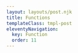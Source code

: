 ```yaml
---
layout: layouts/post.njk
title: Functions
templateClass: tmpl-post
eleventyNavigation:
  key: Function
  order: 11
---
```


<script>

/*---- <> ----*/
/*

function outputMessage() {
    console.log('Output Message');
}

/* ------ Task 1 ------ 



console.log('Task 1 Start');
console.log('-------------');

outputMessage();

console.log('-------------');
console.log('Task 1 End');

console.log('-----------------------------------')

function combineStrings(string1, string2) {
    console.log(fName + "" + lName);
}

/* ------ Task 2 ------ */
/*
console.log('Task 2 Start')
console.log('-------------');

    var fName= 'Jesper';
    var lName= 'Spangberg';

combineStrings(fName + "_" + lName);

console.log('-------------');
console.log('Task 2 End');

console.log('-----------------------------------');

*/
/* ------ Task 3 ------ */
/*
function combineStringsAndReturn(string1, string2) {
    var combinedStrings = string1 + " " + string2;
    return combinedStrings;
}

console.log('Task 3 Start');
console.log('-------------');

var fName = 'Jesper';
var lName = 'Spangberg';

var names = combineStringsAndReturn(fName, lName);

console.log(names);

console.log('-------------');
console.log('Task 3 End');

*/

console.log('Task 4 Start');
console.log('-------------');
/*---- <> || ----*/

// Both Comparisons have to be true &&
// One comparison have to be true 

function shouldIPutOnACoat(temp) {

    if (temp <= 50 && temp > 30) { //temp less than or equal to 50 && temp or higher than 30
        message = "Put On A Coat";
    } else if (temp < 30) { //temp less than 30
        var message = "Put On A Coat And A Hat";
    } else if (temp  === 0) { 
        var message = "Stay Inside";
    } else {
        var message ="Pants & A Vest Is Fine";
    }
    return message;

};

var temp = 15;

console.log(shouldIPutOnACoat(temp));

console.log('-------------');
console.log('Task 4 End');
</script>